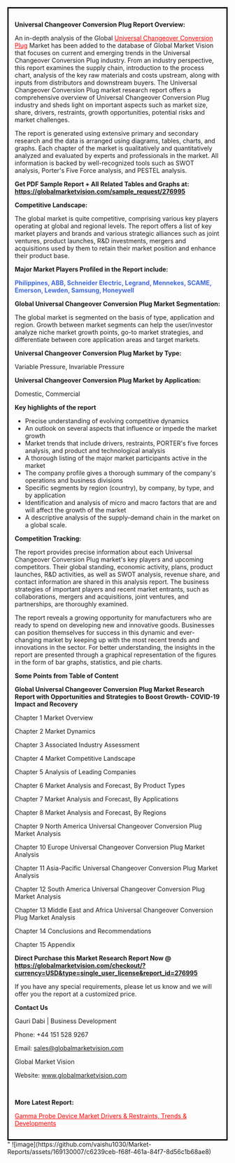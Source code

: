<div style='border: 3px solid black; padding: 1em;'>

<strong>Universal Changeover Conversion Plug Report Overview:</strong>

An in-depth analysis of the Global <a style='color: #ff0000;' href='https://globalmarketvision.com/reports/global-universal-changeover-conversion-plug-market/276995'>Universal Changeover Conversion Plug</a> Market has been added to the database of Global Market Vision that focuses on current and emerging trends in the Universal Changeover Conversion Plug industry. From an industry perspective, this report examines the supply chain, introduction to the process chart, analysis of the key raw materials and costs upstream, along with inputs from distributors and downstream buyers. The Universal Changeover Conversion Plug market research report offers a comprehensive overview of Universal Changeover Conversion Plug industry and sheds light on important aspects such as market size, share, drivers, restraints, growth opportunities, potential risks and market challenges.

The report is generated using extensive primary and secondary research and the data is arranged using diagrams, tables, charts, and graphs. Each chapter of the market is qualitatively and quantitatively analyzed and evaluated by experts and professionals in the market. All information is backed by well-recognized tools such as SWOT analysis, Porter's Five Force analysis, and PESTEL analysis.

<strong>Get PDF Sample Report + All Related Tables and Graphs at</strong><strong>:</strong><strong> <a style='color: #ff0000;' href='https://globalmarketvision.com/sample_request/276995?utm_source=linkedinPulse&utm_medium=SN&utm_campaign=SN'><strong>https://globalmarketvision.com/sample_request/276995</strong></a></strong>

<strong>Competitive Landscape:</strong>

The global market is quite competitive, comprising various key players operating at global and regional levels. The report offers a list of key market players and brands and various strategic alliances such as joint ventures, product launches, R&amp;D investments, mergers and acquisitions used by them to retain their market position and enhance their product base.

<strong>Major Market Players Profiled in the Report include:</strong>

<strong style='color: #4169e1;'>Philippines, ABB, Schneider Electric, Legrand, Mennekes, SCAME, Emerson, Lewden, Samsung, Honeywell</strong>

<strong>Global Universal Changeover Conversion Plug Market Segmentation:</strong>

The global market is segmented on the basis of type, application and region. Growth between market segments can help the user/investor analyze niche market growth points, go-to market strategies, and differentiate between core application areas and target markets.

<strong>Universal Changeover Conversion Plug Market by Type</strong><strong>:</strong>

Variable Pressure, Invariable Pressure

<strong>Universal Changeover Conversion Plug Market by</strong><strong> Application:</strong>

Domestic, Commercial

<strong>Key highlights of the report</strong>
<ul>
  <li>Precise understanding of evolving competitive dynamics</li>
  <li>An outlook on several aspects that influence or impede the market growth</li>
  <li>Market trends that include drivers, restraints, PORTER's five forces analysis, and product and technological analysis</li>
  <li>A thorough listing of the major market participants active in the market</li>
  <li>The company profile gives a thorough summary of the company's operations and business divisions</li>
  <li>Specific segments by region (country), by company, by type, and by application</li>
  <li>Identification and analysis of micro and macro factors that are and will affect the growth of the market</li>
  <li>A descriptive analysis of the supply-demand chain in the market on a global scale.</li>
</ul>
<strong>Competition Tracking:</strong>

The report provides precise information about each Universal Changeover Conversion Plug market's key players and upcoming competitors. Their global standing, economic activity, plans, product launches, R&amp;D activities, as well as SWOT analysis, revenue share, and contact information are shared in this analysis report. The business strategies of important players and recent market entrants, such as collaborations, mergers and acquisitions, joint ventures, and partnerships, are thoroughly examined.

The report reveals a growing opportunity for manufacturers who are ready to spend on developing new and innovative goods. Businesses can position themselves for success in this dynamic and ever-changing market by keeping up with the most recent trends and innovations in the sector. For better understanding, the insights in the report are presented through a graphical representation of the figures in the form of bar graphs, statistics, and pie charts.

<strong>Some Points from Table of Content</strong>

<strong>Global Universal Changeover Conversion Plug Market Research Report with Opportunities and Strategies to Boost Growth- COVID-19 Impact and Recovery</strong>

Chapter 1 Market Overview

Chapter 2 Market Dynamics

Chapter 3 Associated Industry Assessment

Chapter 4 Market Competitive Landscape

Chapter 5 Analysis of Leading Companies

Chapter 6 Market Analysis and Forecast, By Product Types

Chapter 7 Market Analysis and Forecast, By Applications

Chapter 8 Market Analysis and Forecast, By Regions

Chapter 9 North America Universal Changeover Conversion Plug Market Analysis

Chapter 10 Europe Universal Changeover Conversion Plug Market Analysis

Chapter 11 Asia-Pacific Universal Changeover Conversion Plug Market Analysis

Chapter 12 South America Universal Changeover Conversion Plug Market Analysis

Chapter 13 Middle East and Africa Universal Changeover Conversion Plug Market Analysis

Chapter 14 Conclusions and Recommendations

Chapter 15 Appendix

<strong>Direct Purchase this Market Research Report Now @ <a style='color: #ff0000;' href='https://globalmarketvision.com/checkout/?currency=USD&type=single_user_license&report_id=276995?utm_source=linkedinPulse&utm_medium=SN&utm_campaign=SN'><strong>https://globalmarketvision.com/checkout/?currency=USD&type=single_user_license&report_id=276995</strong></a></strong>

If you have any special requirements, please let us know and we will offer you the report at a customized price.
<p id='ember58' class='ember-view reader-content-blocks__paragraph'><strong>Contact Us</strong></p>
<p id='ember59' class='ember-view reader-content-blocks__paragraph'>Gauri Dabi | Business Development</p>
<p id='ember60' class='ember-view reader-content-blocks__paragraph'>Phone: +44 151 528 9267</p>
Email: <a href='mailto:sales@globalmarketvision.com'>sales@globalmarketvision.com</a>

Global Market Vision

Website: <a href='http://www.globalmarketvision.com/'>www.globalmarketvision.com</a>

&nbsp;

<strong>More Latest Report:</strong>

<a style='color: #ff0000;' href='https://medium.com/@namratasonawane27/gamma-probe-device-market-drivers-restraints-trends-developments-0c72195ba478'>Gamma Probe Device Market Drivers & Restraints, Trends & Developments</a>

</div>"
![image](https://github.com/vaishu1030/Market-Reports/assets/169130007/c6239ceb-f68f-461a-84f7-8d56c1b68ae8)
